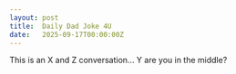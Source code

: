 ```yaml
---
layout: post
title:  Daily Dad Joke 4U
date:   2025-09-17T00:00:00Z
---
```

This is an X and Z conversation... Y are you in the middle?
